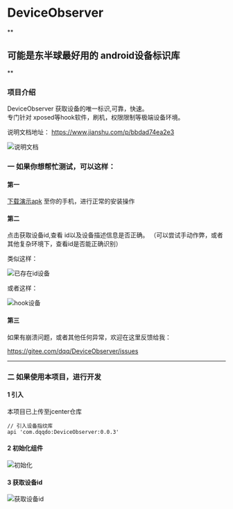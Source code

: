 # DeviceObserver

**
## 可能是东半球最好用的 android设备标识库
** 


### 项目介绍
DeviceObserver  获取设备的唯一标识,可靠，快速。  
专门针对  xposed等hook软件，刷机，权限限制等极端设备环境。


说明文档地址：  https://www.jianshu.com/p/bbdad74ea2e3

![说明文档](https://images.gitee.com/uploads/images/2018/1012/143304_df35b554_62207.png "屏幕截图.png")


### 一  如果你想帮忙测试，可以这样：

#### 第一

[下载演示apk](https://gitee.com/dqq/DeviceObserver/blob/master/apk/observer_demo_0.0.5.apk) 至你的手机，进行正常的安装操作


#### 第二

点击获取设备id,查看 id以及设备描述信息是否正确。 （可以尝试手动作弊，或者其他复杂环境下，查看id是否能正确识别）  

类似这样：  

![已存在id设备](https://images.gitee.com/uploads/images/2018/1012/134405_7f3e09be_62207.png "屏幕截图.png")

或者这样：

![hook设备](https://images.gitee.com/uploads/images/2018/1012/140125_e0008350_62207.png "屏幕截图.png")


#### 第三

如果有崩溃问题，或者其他任何异常，欢迎在这里反馈给我：

https://gitee.com/dqq/DeviceObserver/issues

  

*************************************
  


### 二  如果使用本项目，进行开发




#### 1 引入

本项目已上传至jcenter仓库


```
// 引入设备指纹库
api 'com.dqqdo:DeviceObserver:0.0.3'
```



#### 2 初始化组件

![ 初始化](https://images.gitee.com/uploads/images/2018/1012/134101_14d5d21b_62207.png "屏幕截图.png")



#### 3 获取设备id

![获取设备id](https://images.gitee.com/uploads/images/2018/1012/134200_1855671b_62207.png "屏幕截图.png")
